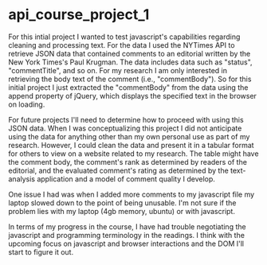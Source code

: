 api_course_project_1
====================

For this intial project I wanted to test javascript's capabilities regarding cleaning and processing text. For the data I used the NYTimes API to retrieve JSON data that contained comments to an editorial written by the New York Times's Paul Krugman. The data includes data such as "status", "commentTitle", and so on. For my research I am only interested in retrieving the body text of the comment (i.e., "commentBody"). So for this initial project I just extracted the "commentBody" from the data using the append property of jQuery, which displays the specified text in the browser on loading.

For future projects I'll need to determine how to proceed with using this JSON data. When I was conceptualizing this project I did not anticipate using the data for anything other than my own personal use as part of my research. However, I could clean the data and present it in a tabular format for others to view on a website related to my research. The table might have the comment body, the comment's rank as determined by readers of the editorial, and the evaluated comment's rating as determined by the text-analysis application and a model of comment quality I develop.

One issue I had was when I added more comments to my javascript file my laptop slowed down to the point of being unusable. I'm not sure if the problem lies with my laptop (4gb memory, ubuntu) or with javascript.

In terms of my progress in the course, I have had trouble negotiating the javascript and programming terminology in the readings. I think with the upcoming focus on javascript and browser interactions and the DOM I'll start to figure it out. 
